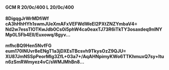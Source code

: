 #### GCM R 20/0c/400 L 20/0c/400
**8DigqgJrWrMDfiWf**<br/>**cA3hHhHYh1swmJUeXmAFxVEFWdWeEl2PXtZNZYmbaV4=**<br/>**Nd2w7essTlOTKwJdb0Cs0i5phW4ca0eaxTJ73R6iTkTY3osaxdeq9nINYMp0L5Fb4Ell/Euxowq/8gyv...**<br/><br/>
**mfhcBQ9Hen5NvfFG**<br/>**eum170lNUvr8eENgT1a3jDXEsTBcsvh9TkysOzZ9QJU=**<br/>**XU87JmNSSpPeorMIg3ZfL+03a7+/AqAHNpimyKWo6TTKhmuxQ7sy+ltun6zSmRWmyez4vC/sWMJMhBn8...**